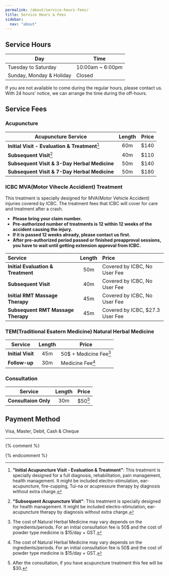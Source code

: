 ```yaml
---
permalink: /about/service-hours-fees/
title: Service Hours & Fees
sidebar:
  nav: "about"
---
```


## Service Hours

| Day                      | Time             |
|--------------------------|------------------|
| Tuesday to Saturday      | 10:00am ~ 6:00pm |
| Sunday, Monday & Holiday | Closed           |

If you are not available to come during the regular hours, please contact us. With 24 hours’ notice, we can arrange the time during the off-hours.

## Service Fees
### Acupuncture

| Acupuncture Service                            | Length | Price |
|------------------------------------------------|:------:|-------|
| **Initial Visit - Evaluation & Treatment**[^1] |  60m   | $140  |
| **Subsequent Visit**[^2]                       |  40m   | $110  |
| **Subsequent Visit & 3-Day Herbal Medicine**   |  50m   | $140  |
| **Subsequent Visit & 7-Day Herbal Medicine**   |  50m   | $180  |

<!--
### Registered Massage Therapy (RMT)

| RMT Service                                | Length   | Price     |
| ------------------------------------------ | :------: | ------    |
| **Initial Visit - Evaluation & Treatment** | 60m      | $135 +GST |
| **Subsequent Visit 60**                    | 60m      | $130 +GST |
| **Subsequent Visit 45**                    | 45m      | $120 +GST |
| **Subsequent Visit 30**                    | 30m      | $85  +GST |
-->

### ICBC MVA(Motor Vihecle Accidient) Treatment ###

This treatment is specially designed for MVA(Motor Vehicle Accident) injuries covered by ICBC. The treatment fees that ICBC will cover for care and treatment after a crash. 

  - **Please bring your claim number.**
  - **Pre-authorized number of treatments is 12 within 12 weeks of the accident causing the injury.**
  - **If it is passed 12 weeks already, please contact us first.**
  - **After pre-authorized period passed or finished preapproval sessions, you have to wait until getting extension approval from ICBC.**

|Service|Length|Price|
|:---|:---:|:---|
| **Initial Evaluation & Treatment** | 50m | Covered by ICBC, No User Fee |
| **Subsequent Visit**               | 40m | Covered by ICBC, No User Fee |
| **Initial RMT Massage Therapy**    | 45m | Covered by ICBC, No User Fee |
| **Subsequent RMT Massage Therapy** | 45m | Covered by ICBC, $27.3 User Fee |

### TEM(Traditional Esatern Medicine) Natural Herbal Medicine

| Service           | Length | Price                  |
|-------------------|:------:|------------------------|
| **Initial Visit** |  45m   | 50$ + Medicine Fee[^5] |
| **Follow-up**     |  30m   | Medicine Fee[^5]       |

### Consultation

| Service              | Length | Price   |
|----------------------|:------:|---------|
| **Consultaion Only** |  30m   | $50[^6] |

## Payment Method
Visa, Master, Debit, Cash & Cheque

----

[^1]: **"Initial Acupuncture Visit - Evaluation & Treatment"**: This treatment is specially designed for a full diagnosis, rehabilitation, pain management, health management. It might be included electro-stimulation, ear-acupuncture, fire-cupping, Tui-na or acupressure therapy by diagnosis without extra charge.
[^2]: **"Subsequent Acupuncture Visit"**: This treatment is specially designed for health management. It might be included electro-stimulation, ear-acupuncture therapy by diagnosis without extra charge.
<!-- [^3]: **"Acu-Injection Therapy"**: This treatment is specially designed to promote the natural self-healing process by stimulating specific anatomic sites with injection. It called Regenerative Acu Injection (RAI). It might be combined with electro-stimulation, ear-acupuncture therapy by diagnosis without extra charge. Prices are varied depends on the treatment area & amount of medicine. Muscle Tr-P Injection:  $120~$150. Prolotherapy: $100~$300. -->
[^4]: **"Combo Treatment"**: Cupping is the term applied to a technique that uses small glass cups or clay jars as suction devices that are placed on the skin to disperse and break up stagnation, congestion, adhesions. And also it used to decrease inflammation following trauma. The side effects of cupping are fairly mild. Bruising should be expected, but the skin should return to looking normal within 10 days. Tui Na, or tuina, is a therapeutic form of massage and has been used in China for more than 5,000 years. Defined as “the ancient healing art of fingers and strength,” tui na (pronounced “twee nah”) has been gaining international attention for its safe and effective treatment for a wide variety of conditions. Tui na massage therapy is used for giving special treatments to people of all ages, from infancy to old age.

[^5]: The cost of Natural Herbal Medicine may vary depends on the ingredients/periods. For an initial consultation fee is 50$ and the cost of powder type medicine is $15/day + GST.

[^6]: After the consultation, if you have acupuncture treatment this fee will be $30.

{% comment %}
<!-- [^1]: **Community Style Acupuncture** This specially designed community-style acupuncture treatment use a sliding scale so that you are able to come as often as you need. We charge $30-50 per community-style treatment. This sliding scale depends on a combination of treatments. Plus a one-time 15$ initial documenting fee. -->
{% endcomment %}
